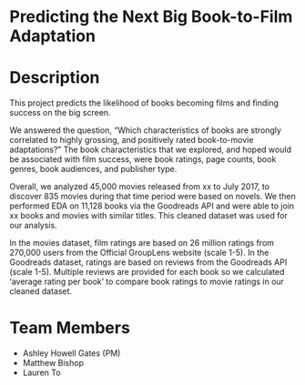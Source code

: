 # Predicting the Next Big Book-to-Film Adaptation

# Description
This project predicts the likelihood of books becoming films and finding success on the big screen. 

We answered the question, “Which characteristics of books are strongly correlated to highly grossing, and positively rated book-to-movie adaptations?” The book characteristics that we explored, and hoped would be associated with film success, were book ratings, page counts, book genres, book audiences, and publisher type. 

Overall, we analyzed 45,000 movies released from xx to July 2017, to discover 835 movies during that time period were based on novels. We then performed EDA on 11,128 books via the Goodreads API and were able to join xx books and movies with similar titles. This cleaned dataset was used for our analysis.

In the movies dataset, film ratings are based on 26 million ratings from 270,000 users from the Official GroupLens website (scale 1-5). In the Goodreads dataset, ratings are based on reviews from the Goodreads API (scale 1-5). Multiple reviews are provided for each book so we calculated ‘average rating per book’ to compare book ratings to movie ratings in our cleaned dataset.


# Team Members
- Ashley Howell Gates (PM)
- Matthew Bishop
- Lauren To
